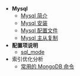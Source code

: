 * **Mysql**
  * [Mysql 简介](mysql/)
  * [Mysql 安装](mysql/配置文件.md)
  * [Mysql 配置文件](mysql/配置文件.md)
  * [Mysql 主从复制](mysql/主从复制.md)
* **配置项说明**
  * [sql_mode](mysql/sql_mode.md)
* 索引优化分析
  * [常用的 MongoDB 命令](mongo/常用的-MongoDB-命令.md)

